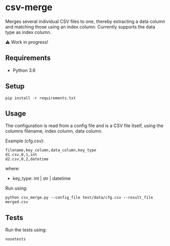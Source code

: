 csv-merge
=========

Merges several individual CSV files to one, thereby extracting a data column and matching those using an index column.
Currently supports the data type as index column.

:warning: Work in progress!


Requirements
------------

- Python 3.6


Setup
-----

    pip install -r requirements.txt


Usage
-----

The configuration is read from a config file and is a CSV file itself, using the columns filename, index column, data column.

Example (cfg.csv):

    filename,key_column,data_column,key_type
    d1.csv,0,1,int
    d2.csv,0,2,datetime

where:

* key_type: int | str | datetime

Run using:

    python csv_merge.py --config_file test/data/cfg.csv --result_file  merged.csv


Tests
-----

Run the tests using:

    nosetests
